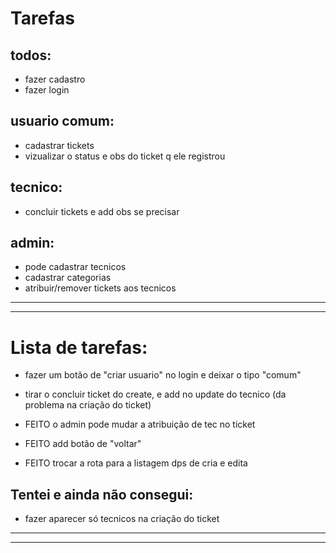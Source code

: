 # Tarefas

## todos: 
 - fazer cadastro
 - fazer login

## usuario comum:
 - cadastrar tickets
 - vizualizar o status e obs do ticket q ele registrou

## tecnico:
 - concluir tickets e add obs se precisar

## admin:
 - pode cadastrar tecnicos
 - cadastrar categorias
 - atribuir/remover tickets aos tecnicos
 
------------
------------
# Lista de tarefas:
 - fazer um botão de "criar usuario" no login e deixar o tipo "comum"

 - tirar o concluir ticket do create, e add no update do tecnico (da problema na criação do ticket)

 - FEITO o admin pode mudar a atribuição de tec no ticket

 - FEITO add botão de "voltar"
 - FEITO trocar a rota para a listagem dps de cria e edita

## Tentei e ainda não consegui:
 - fazer aparecer só tecnicos na criação do ticket
--------------
--------------
